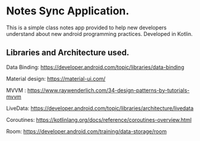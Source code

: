 # Notes Sync Application.

This is a simple class notes app provided to help new developers understand about new android  programming practices.
Developed in Kotlin.


## Libraries and Architecture used.

Data Binding:
https://developer.android.com/topic/libraries/data-binding

Material design:
https://material-ui.com/

MVVM :
https://www.raywenderlich.com/34-design-patterns-by-tutorials-mvvm


LiveData: 
https://developer.android.com/topic/libraries/architecture/livedata

Coroutines:
https://kotlinlang.org/docs/reference/coroutines-overview.html

Room:
https://developer.android.com/training/data-storage/room



